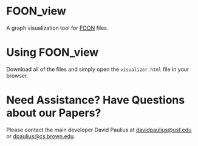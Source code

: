 # FOON_view
A graph visualization tool for [FOON](http://www.foonets.com) files.

# Using FOON_view

Download all of the files and simply open the ```visualizer.html``` file in your browser. 

# Need Assistance? Have Questions about our Papers?
Please contact the main developer David Paulius at <davidpaulius@usf.edu> or <dpaulius@cs.brown.edu>.
